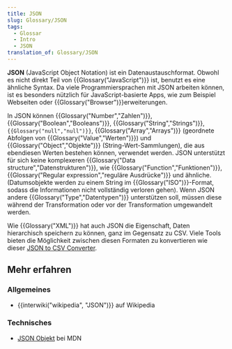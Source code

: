 ```yaml
---
title: JSON
slug: Glossary/JSON
tags:
  - Glossar
  - Intro
  - JSON
translation_of: Glossary/JSON
---
```

**JSON** (JavaScript Object Notation) ist ein Datenaustauschformat. Obwohl es nicht direkt Teil von {{Glossary("JavaScript")}} ist, benutzt es eine ähnliche Syntax. Da viele Programmiersprachen mit JSON arbeiten können, ist es besonders nützlich für JavaScript-basierte Apps, wie zum Beispiel Webseiten oder {{Glossary("Browser")}}erweiterungen.

In JSON können {{Glossary("Number","Zahlen")}}, {{Glossary("Boolean","Booleans")}}, {{Glossary("String","Strings")}}, `{{Glossary("null","null")}}`, {{Glossary("Array","Arrays")}} (geordnete Abfolgen von {{Glossary("Value","Werten")}}) und {{Glossary("Object","Objekte")}} (String-Wert-Sammlungen), die aus ebendiesen Werten bestehen können, verwendet werden. JSON unterstützt für sich keine komplexeren {{Glossary("Data structure","Datenstrukturen")}}, wie {{Glossary("Function","Funktionen")}}, {{Glossary("Regular expression","reguläre Ausdrücke")}} und ähnliche. (Datumsobjekte werden zu einem String im {{Glossary("ISO")}}-Format, sodass die Informationen nicht vollständig verloren gehen). Wenn JSON andere {{Glossary("Type","Datentypen")}} unterstützen soll, müssen diese während der Transformation oder vor der Transformation umgewandelt werden.

Wie {{Glossary("XML")}} hat auch JSON die Eigenschaft, Daten hierarchisch speichern zu können, ganz im Gegensatz zu CSV. Viele Tools bieten die Möglichkeit zwischen diesen Formaten zu konvertieren wie dieser [JSON to CSV Converter](https://json-csv.com).

## Mehr erfahren

### Allgemeines

- {{interwiki("wikipedia", "JSON")}} auf Wikipedia

### Technisches

- [JSON Objekt](/de/docs/Web/JavaScript/Reference/Global_Objects/JSON) bei MDN
